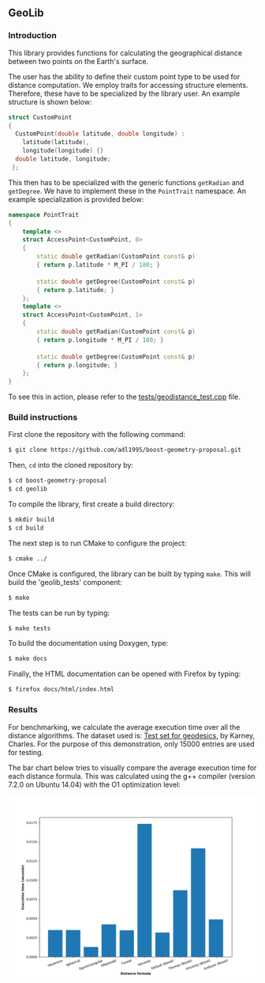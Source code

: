 ## GeoLib

### Introduction

 This library provides functions for calculating the geographical
 distance between two points on the Earth's surface.

 The user has the ability to define their custom point type to be
 used for distance computation. We employ traits for accessing
 structure elements. Therefore, these have to be specialized
 by the library user. An example structure is shown below:

 ```cpp
 struct CustomPoint
 {
   CustomPoint(double latitude, double longitude) :
     latitude(latitude),
     longitude(longitude) {}
   double latitude, longitude;
  };
  ```
  This then has to be specialized with the generic functions
  `getRadian` and `getDegree`. We have to implement these in
  the `PointTrait` namespace. An example specialization is
  provided below:

 ```cpp
 namespace PointTrait
 {
     template <>
     struct AccessPoint<CustomPoint, 0>
     {
         static double getRadian(CustomPoint const& p)
         { return p.latitude * M_PI / 180; }

         static double getDegree(CustomPoint const& p)
         { return p.latitude; }
     };
     template <>
     struct AccessPoint<CustomPoint, 1>
     {
         static double getRadian(CustomPoint const& p)
         { return p.longitude * M_PI / 180; }

         static double getDegree(CustomPoint const& p)
         { return p.longitude; }
     };
 }
 ```

 To see this in action, please refer to the [tests/geodistance_test.cpp](https://github.com/adl1995/boost-geometry-proposal/blob/make-generic/geolib/tests/geodistance_test.cpp) file.


### Build instructions
First clone the repository with the following command:
```bash
$ git clone https://github.com/adl1995/boost-geometry-proposal.git
```
Then, `cd` into the cloned repository by:
```bash
$ cd boost-geometry-proposal
$ cd geolib
```
To compile the library, first create a build directory:
```bash
$ mkdir build
$ cd build
```
The next step is to run CMake to configure the project:
```bash
$ cmake ../
```
Once CMake is configured, the library can be built by typing `make`. This will build the 'geolib_tests' component:
```bash
$ make
```
The tests can be run by typing:
```bash
$ make tests
```
To build the documentation using Doxygen, type:
```bash
$ make docs
```
Finally, the HTML documentation can be opened with Firefox by typing:
```bash
$ firefox docs/html/index.html
```

### Results

For benchmarking, we calculate the average execution time over all the distance algorithms. The dataset used is: [Test set for geodesics](https://zenodo.org/record/32156#.WrIxxeaYPrf), by Karney, Charles. For the purpose of this demonstration, only 15000 entries are used for testing.

The bar chart below tries to visually compare the average execution time for each distance formula. This was calculated using the g++ compiler (version 7.2.0 on Ubuntu 14.04) with the O1 optimization level:

![execution-times](results/execution-times.png)
